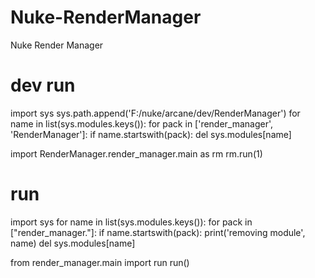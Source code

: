 # Nuke-RenderManager
Nuke Render Manager

# dev run

import sys
sys.path.append('F:/nuke/arcane/dev/RenderManager')
for name in list(sys.modules.keys()):
    for pack in ['render_manager', 'RenderManager']:
        if name.startswith(pack):
            del sys.modules[name]

import RenderManager.render_manager.main as rm
rm.run(1)

# run

import sys
for name in list(sys.modules.keys()):
    for pack in ["render_manager."]:
        if name.startswith(pack):
            print('removing module', name)
            del sys.modules[name]


from render_manager.main import run
run()